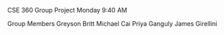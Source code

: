 CSE 360 Group Project
Monday 9:40 AM

Group Members
Greyson Britt
Michael Cai
Priya Ganguly
James Girellini

